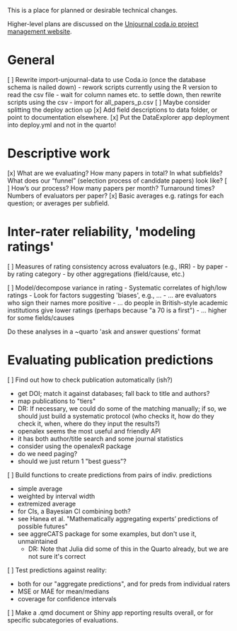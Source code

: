 This is a place for planned or desirable technical changes.

Higher-level plans are discussed on
the [Unjournal coda.io project management website](https://coda.io/d/Project-Management-UJ_dOyXJoZ6imx/Projects_subw9#Projects_tuA9I/r30&view=full).

# General

[ ] Rewrite import-unjournal-data to use Coda.io (once the database schema is
    nailed down)
    - rework scripts currently using the R version to read the csv file
    - wait for column names etc. to settle down, then rewrite scripts using
      the csv
    - import for all_papers_p.csv
[ ] Maybe consider splitting the deploy action up
[x] Add field descriptions to data folder, or point to documentation elsewhere.
[x] Put the DataExplorer app deployment into deploy.yml and not in 
    the quarto!


# Descriptive work

[x] What are we evaluating? How many papers in total? In what subfields? What does our “funnel” (selection process of candidate papers) look like?
[ ] How’s our process? How many papers per month? Turnaround times?
  Numbers of evaluators per paper?
[x] Basic averages e.g. ratings for each question; or averages per subfield.


# Inter-rater reliability, 'modeling ratings'

[ ] Measures of rating consistency across evaluators (e.g., IRR)
    - by paper
    - by rating category
    - by other aggregations (field/cause, etc.)

[  ] Model/decompose variance in rating
    - Systematic correlates of high/low ratings
    - Look for factors suggesting 'biases', e.g.,  ...
    - ... are evaluators who sign their names more positive
    - ... do people in British-style academic institutions give lower ratings 
      (perhaps because "a 70 is a first")
    - ... higher for some fields/causes

Do these analyses in a ~quarto 'ask and answer questions' format

# Evaluating publication predictions

[ ] Find out how to check publication automatically (ish?)
  - get DOI; match it against databases; fall back to title and authors?
  - map publications to "tiers"
  - DR: If necessary, we could do some of the matching manually; if so, we 
    should just build a systematic protocol (who checks it, how do they 
    check it, when, where do they input the results?)
  - openalex seems the most useful and friendly API
  - it has both author/title search and some journal statistics
  - consider using the openalexR package
  - do we need paging?
  - should we just return 1 "best guess"?
  

[ ] Build functions to create predictions from pairs of indiv. predictions
  - simple average
  - weighted by interval width
  - extremized average
  - for CIs, a Bayesian CI combining both?
  - see Hanea et al.
    "Mathematically aggregating experts’ predictions of possible futures"
  - see aggreCATS package for some examples, but don't use it, unmaintained
    - DR: Note that Julia did some of this in the Quarto already, but we are not sure it's correct

[ ] Test predictions against reality:
  - both for our "aggregate predictions", and for preds from individual raters
  - MSE or MAE for mean/medians
  - coverage for confidence intervals

[ ] Make a .qmd document or Shiny app reporting results overall, or for specific subcategories of evaluations.
